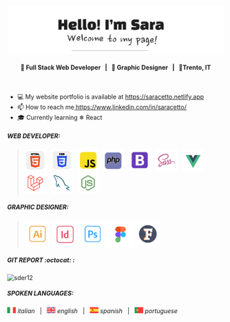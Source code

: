 <p align="center">
  <img width="800" src="img/banner.png">
  <h4 align="center">  🤖 Full Stack Web Developer &nbsp; | &nbsp; 🎨 Graphic Designer &nbsp; | &nbsp; 📌Trento, IT</h4>
</p>

<br/>
<ul>   
  <li>💻 My website portfolio is available at <a href="https://saracetto.netlify.app">https://saracetto.netlify.app</a>  </li>
  <li>📫 How to reach me</a><a href="https://www.linkedin.com/in/saracetto/" target="_blank" rel="noreferrer"> https://www.linkedin.com/in/saracetto/</a> </li>
  <li>🎓 Currently learning ❄ React </li>
</ul>


##### WEB DEVELOPER:
> <img src="img/skills/dev/html.png" alt="html" width="50" /> &nbsp; <img src="img/skills/dev/css.png" alt="css" width="50" /> &nbsp; <img src="img/skills/dev/javascript.png" alt="javascript" width="50" />&nbsp; <img src="img/skills/dev/php.png" alt="php" width="50" /> &nbsp; <img src="img/skills/dev/bootstrap.png" alt="bootstrap" width="50" /> &nbsp; <img src="img/skills/dev/sass.png" alt="sass" width="50" /> &nbsp; <img src="img/skills/dev/vue.png" alt="vue" width="50" /> &nbsp; <img src="img/skills/dev/laravel.png" alt="laravel" width="50" /> &nbsp; <img src="img/skills/dev/mysql.png" alt="mysql" width="50" /> &nbsp; <img src="img/skills/dev/node.js.png" alt="node.js" width="50" /> 


##### GRAPHIC DESIGNER:
> <img src="img/skills/graphic/ai.png" alt="illustrator" width="60" /> <img src="img/skills/graphic/id.png" alt="indesign" width="60" /> <img src="img/skills/graphic/ps.png" alt="photoshop" width="60" /> <img src="img/skills/graphic/figma.png" alt="figma" width="60" /> <img src="img/skills/graphic/fontlab.png" alt="fontlab" width="60"/> 


##### GIT REPORT :octocat: :
<img src="https://github-readme-stats.vercel.app/api/top-langs?username=sder12&show_icons=true&locale=en&layout=compact" alt="sder12" />


##### SPOKEN LANGUAGES:
<img src="img/languages/italian.svg" alt="italian" width="20" /> *italian*  &nbsp; |  &nbsp; <img src="img/languages/english.svg" alt="english" width="20"/> *english* &nbsp; | &nbsp; <img src="img/languages/spanish.svg" alt="spanish" width="20"/> *spanish* &nbsp; | &nbsp; <img src="img/languages/portuguese.svg" alt="portuguese" width="20"/> *portuguese* 
<br/>

<!--   🚀🤖📌🛸❤️💼📈 💬 :octocat: -->

<!--
| Web Developer | Graphic Design | Languages |
| :----: | :----: | :----: |
| <img src="img/skills/dev/html.png" alt="html" width="50" /> <img src="img/skills/dev/css.png" alt="css" width="50" /><img src="img/skills/dev/javascript.png" alt="javascript" width="50" /> <img src="img/skills/dev/php.png" alt="php" width="50" /> <img src="img/skills/dev/bootstrap.png" alt="bootstrap" width="50" /> <br/><img src="img/skills/dev/sass.png" alt="sass" width="50" />  <img src="img/skills/dev/vue.png" alt="vue" width="50" />  <img src="img/skills/dev/laravel.png" alt="laravel" width="50" /> <img src="img/skills/dev/mysql.png" alt="mysql" width="50" /> <img src="img/skills/dev/node.js.png" alt="node.js" width="50" />  | <img src="img/skills/graphic/ai.png" alt="illustrator" width="50" /> <img src="img/skills/graphic/id.png" alt="indesign" width="50" /> <img src="img/skills/graphic/ps.png" alt="photoshop" width="50" /> <br/> <img src="img/skills/graphic/figma.png" alt="figma" width="50" /> <img src="img/skills/graphic/fontlab.png" alt="fontlab" width="50"/> | <img src="img/languages/italian.svg" alt="italian" width="40" height="40"/> <img src="img/languages/english.svg" alt="english" width="40" height="40"/> <br/> <img src="img/languages/spanish.svg" alt="spanish" width="40" height="40"/> <img src="img/languages/portuguese.svg" alt="portuguese" width="40" height="40"/> |



<p><img align="left" src="https://github-readme-stats.vercel.app/api/top-langs?username=sder12&show_icons=true&locale=en&layout=compact" alt="sder12" /></p>

<p>&nbsp;<img align="center" src="https://github-readme-stats.vercel.app/api?username=sder12&show_icons=true&locale=en" alt="sder12" /></p>

<p><img align="center" src="https://github-readme-streak-stats.herokuapp.com/?user=sder12&" alt="sder12" /></p>
-->
